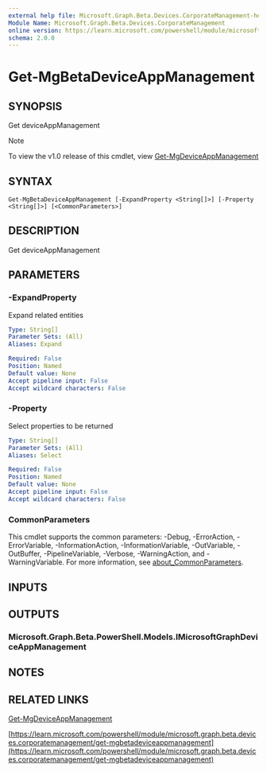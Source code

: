 ```yaml
---
external help file: Microsoft.Graph.Beta.Devices.CorporateManagement-help.xml
Module Name: Microsoft.Graph.Beta.Devices.CorporateManagement
online version: https://learn.microsoft.com/powershell/module/microsoft.graph.beta.devices.corporatemanagement/get-mgbetadeviceappmanagement
schema: 2.0.0
---
```


# Get-MgBetaDeviceAppManagement

## SYNOPSIS
Get deviceAppManagement

> [!NOTE]
> To view the v1.0 release of this cmdlet, view [Get-MgDeviceAppManagement](/powershell/module/Microsoft.Graph.Devices.CorporateManagement/Get-MgDeviceAppManagement?view=graph-powershell-1.0)

## SYNTAX

```
Get-MgBetaDeviceAppManagement [-ExpandProperty <String[]>] [-Property <String[]>] [<CommonParameters>]
```

## DESCRIPTION
Get deviceAppManagement

## PARAMETERS

### -ExpandProperty
Expand related entities

```yaml
Type: String[]
Parameter Sets: (All)
Aliases: Expand

Required: False
Position: Named
Default value: None
Accept pipeline input: False
Accept wildcard characters: False
```

### -Property
Select properties to be returned

```yaml
Type: String[]
Parameter Sets: (All)
Aliases: Select

Required: False
Position: Named
Default value: None
Accept pipeline input: False
Accept wildcard characters: False
```

### CommonParameters
This cmdlet supports the common parameters: -Debug, -ErrorAction, -ErrorVariable, -InformationAction, -InformationVariable, -OutVariable, -OutBuffer, -PipelineVariable, -Verbose, -WarningAction, and -WarningVariable. For more information, see [about_CommonParameters](http://go.microsoft.com/fwlink/?LinkID=113216).

## INPUTS

## OUTPUTS

### Microsoft.Graph.Beta.PowerShell.Models.IMicrosoftGraphDeviceAppManagement
## NOTES

## RELATED LINKS
[Get-MgDeviceAppManagement](/powershell/module/Microsoft.Graph.Devices.CorporateManagement/Get-MgDeviceAppManagement?view=graph-powershell-1.0)

[https://learn.microsoft.com/powershell/module/microsoft.graph.beta.devices.corporatemanagement/get-mgbetadeviceappmanagement](https://learn.microsoft.com/powershell/module/microsoft.graph.beta.devices.corporatemanagement/get-mgbetadeviceappmanagement)


